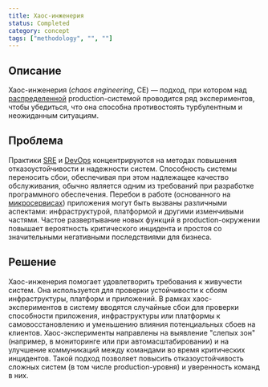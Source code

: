```yaml
---
title: Хаос-инженерия
status: Completed
category: concept
tags: ["methodology", "", ""]
---
```


## Описание

Хаос-инженерия (_chaos engineering_, CE) — подход, при котором над [распределенной](/distributed-systems/) production-системой проводится ряд экспериментов, 
чтобы убедиться, что она способна противостоять турбулентным и неожиданным ситуациям.

## Проблема

Практики [SRE](/site-reliability-engineering/) и [DevOps](/ru/devops/) концентрируются на 
методах повышения отказоустойчивости и надежности систем.
Способность системы переносить сбои, обеспечивая при этом надлежащее качество обслуживания, 
обычно является одним из требований при разработке программного обеспечения.
Перебои в работе (основанного на [микросервисах](/microservices/)) приложения могут быть вызваны различными аспектами: 
инфраструктурой, платформой и другими изменчивыми частями.
Частое развертывание новых функций в production-окружении повышает вероятность критического инцидента 
и простоя со значительными негативными последствиями для бизнеса.

## Решение

Хаос-инженерия помогает удовлетворить требования к живучести систем.
Она используется для проверки устойчивости к сбоям инфраструктуры, платформ и приложений.
В рамках хаос-экспериментов в систему вводятся случайные сбои для проверки способности приложения, 
инфраструктуры или платформы к самовосстановлению и уменьшению влияния потенциальных сбоев на клиентов.
Хаос-эксперименты направлены на выявление "слепых зон" (например, в мониторинге или при автомасштабировании) 
и на улучшение коммуникаций между командами во время критических инцидентов.
Такой подход позволяет повысить отказоустойчивость сложных систем (в том числе production-уровня) и уверенность команд в них.
